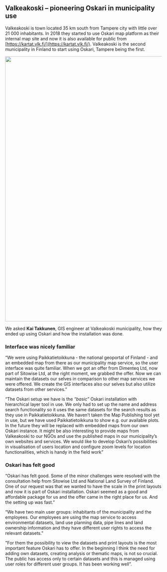 ## Valkeakoski – pioneering Oskari in municipality use

Valkeakoski is town located 35 km south from Tampere city with little over 21 000 inhabitants. 
In 2018 they started to use Oskari map platform as their internal map site and now it is also available for public from
[https://kartat.vlk.fi/](https://kartat.vlk.fi/). Valkeakoski is the second municipality in Finland to start using Oskari, 
Tampere being the first.

<img src="/images/gallery/valkeakoski.png" width="850"/>

We asked **Kai Takkunen**, GIS engineer at Valkeakoski municipality, how they ended up using Oskari and how the installation was done.

### Interface was nicely familiar
“We were using Paikkatietoikkuna - the national geoportal of Finland - and an embedded map from there as our municipality map service, 
so the user interface was quite familiar. When we got an offer from Dimenteq Ltd, now part of Sitowise Ltd, at the right moment, 
we grabbed the offer. Now we can maintain the datasets our selves in comparison to other map services we were offered. 
We create the GIS interfaces also our selves but also utilize datasets from other services.”

“The Oskari setup we have is the *“basic”* Oskari installation with hierarchical layer tool in use. 
We only had to set up the name and address search functionality so it uses the same datasets for the search results as they use in 
Paikkatietoikkuna. We haven’t taken the Map Publishing tool yet in use, but we have used Paikkatietoikkuna to show e.g. our 
available plots. In the future they will be replaced with embedded maps from our own Oskari instance. 
It might be also interesting to provide maps from Valkeakoski to our NGOs and use the published maps in our 
municipality’s own websites and services. We would like to develop Oskari’s possibilities in visualisation of 
users location and configure zoom levels for location functionalities, which is handy in the field work”

### Oskari has felt good
“Oskari has felt good. Some of the minor challenges were resolved with the consultation help from 
Sitowise Ltd and National Land Survey of Finland. 
One of our request was that we wanted to have the scale in the print layouts and now it is part of Oskari installation. 
Oskari seemed as a good and affordable package for us and the offer came in the right place for us. And the setting up was fast.”

“We have two main user groups: inhabitants of the municipality and the employees. Our employees are using the map service to access environmental datasets, land use planning data, pipe lines and land ownership information and they have different user rights to access the relevant datasets." 

"For them the possibility to view the datasets and print layouts is the most important feature Oskari has to offer. 
In the beginning I think the need for adding own datasets, creating analysis or thematic maps, is not so crucial. 
The public has access only to certain datasets and this is managed using user roles for different user groups. It has been working well”.
